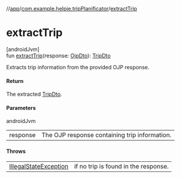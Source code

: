 //[app](../../index.md)/[com.example.helpie.tripPlanificator](index.md)/[extractTrip](extract-trip.md)

# extractTrip

[androidJvm]\
fun [extractTrip](extract-trip.md)(response: [OjpDto](../com.example.helpie.tripPlanificator.data.dto/-ojp-dto/index.md)): [TripDto](../com.example.helpie.tripPlanificator.data.dto.response/-trip-dto/index.md)

Extracts trip information from the provided OJP response.

#### Return

The extracted [TripDto](../com.example.helpie.tripPlanificator.data.dto.response/-trip-dto/index.md).

#### Parameters

androidJvm

| | |
|---|---|
| response | The OJP response containing trip information. |

#### Throws

| | |
|---|---|
| [IllegalStateException](https://kotlinlang.org/api/latest/jvm/stdlib/kotlin/-illegal-state-exception/index.html) | if no trip is found in the response. |
